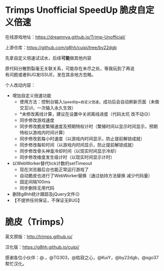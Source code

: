 # Trimps Unofficial SpeedUp 脆皮自定义倍速

在线游戏地址：https://dreamnya.github.io/Trimp-Unofficial/

上游仓库：https://github.com/g8hh/cuipi/tree/by22dgb

先拿自定义倍速试试水，后续**可能**做其他内容  

原代码分散割裂毫无关联关系，可能存在未尽之处，等我玩到了再说  
有问题或者BUG发ISSUE，发在其余地方忽略。  

个人改动内容：
- 增加自定义倍速功能
   - 使用方法：控制台输入`SpeedUp=自定义倍速`，成功后会自动刷新页面（未做交互UI，一次输入永久生效）
   - *未修改离线计算，建议在设置中关闭离线进度（代码太坑 改不动😥）
   - 同步修改游戏速度
   - 同步修改脆皮繁殖速度及预期特权计时（繁殖时间以显示时间显示，预期特权以游戏内时间计算）
   - 同步修改氦每小时速度（以游戏内时间显示，防止提前解锁成就）
   - 同步修改每轮时间（以游戏内时间显示，防止提前解锁成就）
   - 同步修改骨头神龛冷却时间（以现实时间显示冷却）
   - 同步修改维度发生级计时（以现实时间显示计时）
- 以WebWorker替代tick计数的setTimeout
   - 现在浏览器后台也能正常运行游戏了
   - 自动脆皮也进行了WebWorker替换（通过劫持方法替换 减少代码量）
   - 固定间隔100ms
   - 同步删除无用代码
- 删除g8hh统计跟踪及jQuery文件😐
- 【不提供任何保证，不保证无BUG】

# 脆皮（Trimps）

英文原版：http://trimps.github.io/

汉化版：https://g8hh.github.io/cuipi/

感谢各位小伙伴：@*.*，@TG303，@枯寂之心，@KuiY，@by22dgb，@sgo37 帮忙汉化。